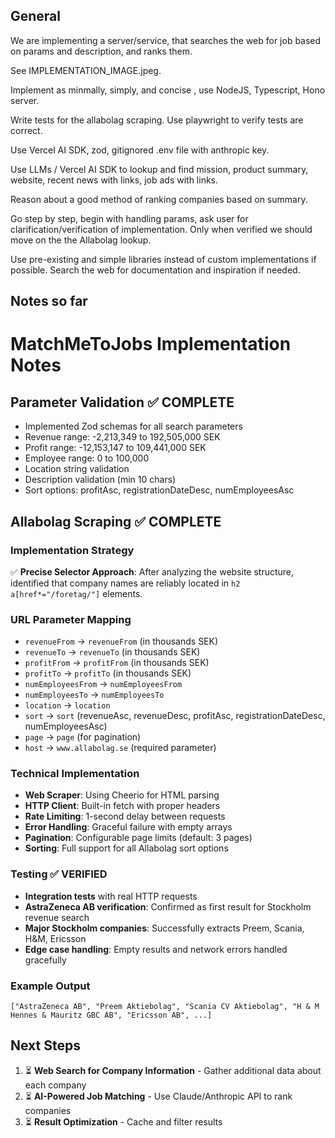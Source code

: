 ## General

We are implementing a server/service, that searches the web for job based on params and description, and ranks them.

See IMPLEMENTATION_IMAGE.jpeg.

Implement as minmally, simply, and concise , use NodeJS, Typescript, Hono server.

Write tests for the allabolag scraping. Use playwright to verify tests are correct.

Use Vercel AI SDK, zod, gitignored .env file with anthropic key.

Use LLMs / Vercel AI SDK to lookup and find mission, product summary, website, recent news with links, job ads with links.

Reason about a good method of ranking companies based on summary.

Go step by step, begin with handling params, ask user for clarification/verification of implementation. Only when verified we should move on the the Allabolag lookup.

Use pre-existing and simple libraries instead of custom implementations if possible. Search the web for documentation and inspiration if needed.

## Notes so far

# MatchMeToJobs Implementation Notes

## Parameter Validation ✅ COMPLETE

- Implemented Zod schemas for all search parameters
- Revenue range: -2,213,349 to 192,505,000 SEK
- Profit range: -12,153,147 to 109,441,000 SEK
- Employee range: 0 to 100,000
- Location string validation
- Description validation (min 10 chars)
- Sort options: profitAsc, registrationDateDesc, numEmployeesAsc

## Allabolag Scraping ✅ COMPLETE

### Implementation Strategy

✅ **Precise Selector Approach**: After analyzing the website structure, identified that company names are reliably located in `h2 a[href*="/foretag/"]` elements.

### URL Parameter Mapping

- `revenueFrom` → `revenueFrom` (in thousands SEK)
- `revenueTo` → `revenueTo` (in thousands SEK)
- `profitFrom` → `profitFrom` (in thousands SEK)
- `profitTo` → `profitTo` (in thousands SEK)
- `numEmployeesFrom` → `numEmployeesFrom`
- `numEmployeesTo` → `numEmployeesTo`
- `location` → `location`
- `sort` → `sort` (revenueAsc, revenueDesc, profitAsc, registrationDateDesc, numEmployeesAsc)
- `page` → `page` (for pagination)
- `host` → `www.allabolag.se` (required parameter)

### Technical Implementation

- **Web Scraper**: Using Cheerio for HTML parsing
- **HTTP Client**: Built-in fetch with proper headers
- **Rate Limiting**: 1-second delay between requests
- **Error Handling**: Graceful failure with empty arrays
- **Pagination**: Configurable page limits (default: 3 pages)
- **Sorting**: Full support for all Allabolag sort options

### Testing ✅ VERIFIED

- **Integration tests** with real HTTP requests
- **AstraZeneca AB verification**: Confirmed as first result for Stockholm revenue search
- **Major Stockholm companies**: Successfully extracts Preem, Scania, H&M, Ericsson
- **Edge case handling**: Empty results and network errors handled gracefully

### Example Output

```
["AstraZeneca AB", "Preem Aktiebolag", "Scania CV Aktiebolag", "H & M Hennes & Mauritz GBC AB", "Ericsson AB", ...]
```

## Next Steps

1. ⏳ **Web Search for Company Information** - Gather additional data about each company
2. ⏳ **AI-Powered Job Matching** - Use Claude/Anthropic API to rank companies
3. ⏳ **Result Optimization** - Cache and filter results
